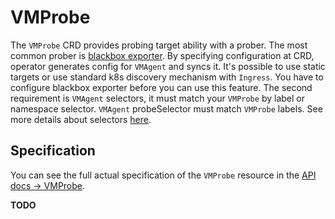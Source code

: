 # VMProbe

The `VMProbe` CRD provides probing target ability with a prober. The most common prober is [blackbox exporter](https://github.com/prometheus/blackbox_exporter).
By specifying configuration at CRD, operator generates config for `VMAgent` and syncs it. It's possible to use static targets
or use standard k8s discovery mechanism with `Ingress`.
You have to configure blackbox exporter before you can use this feature. The second requirement is `VMAgent` selectors,
it must match your `VMProbe` by label or namespace selector. `VMAgent` probeSelector must match `VMProbe` labels.
See more details about selectors [here](https://docs.victoriametrics.com/operator/quick-start.html#object-selectors).

## Specification

You can see the full actual specification of the `VMProbe` resource in
the [API docs -> VMProbe](https://docs.victoriametrics.com/operator/api.html#vmprobe).

**TODO**
